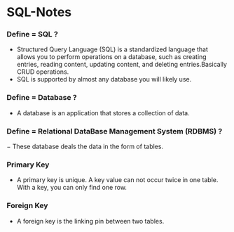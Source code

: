 # SQL-Notes

### Define = SQL ?
   
- Structured Query Language (SQL) is a standardized language that allows you to perform operations on a database, such as creating entries, reading content, updating content, and deleting entries.Basically CRUD operations.
- SQL is supported by almost any database you will likely use.

### Define = Database ?
  
- A database is an application that stores a collection of data.

### Define = Relational DataBase Management System (RDBMS) ?

  − These database deals the data in the form of tables.
  
### Primary Key 

- A primary key is unique. A key value can not occur twice in one table. With a key, you can only find one row.

### Foreign Key 

- A foreign key is the linking pin between two tables.
  
